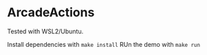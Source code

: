 # ArcadeActions
Tested with WSL2/Ubuntu.

Install dependencies with `make install`
RUn the demo with `make run`
